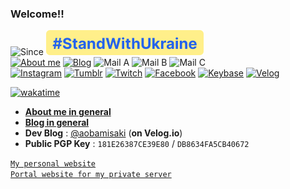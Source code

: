 ### Welcome!!
![Since](https://img.shields.io/badge/Since-Jun._1992-%235FD0CC)
[![Stand With Ukraine](https://raw.githubusercontent.com/vshymanskyy/StandWithUkraine/main/badges/StandWithUkraine.svg)](https://stand-with-ukraine.pp.ua)  
[![About me](https://img.shields.io/badge/About-rina-%238ADFFF)](https://rina.pe.kr)
[![Blog](https://img.shields.io/badge/Blog-rina-%2301A860)](https://blog.rina.pe.kr)
![Mail A](https://img.shields.io/badge/Mail-rina@rina.pe.kr-%233344AA)
![Mail B](https://img.shields.io/badge/Mail-themunyang21%40naver.com-%23F4BD6B)
![Mail C](https://img.shields.io/badge/Mail-aobamisaki%40kakao.com-%235FD0CC)  
[![Instagram](https://img.shields.io/badge/-Instagram-dd2a7b?style=flat-square&logo=instagram&logoColor=white&link=https://www.instagram.com/rina.poppinrose/)](https://www.instagram.com/rina.poppinrose/)
[![Tumblr](https://img.shields.io/badge/-Tumblr-35465c?style=flat-square&logo=tumblr&logoColor=white&link=https://kizuna-music.tumblr.com/)](https://kizuna-music.tumblr.com/)
[![Twitch](https://img.shields.io/badge/-Twitch-6441a5?style=flat-square&logo=twitch&logoColor=white&link=https://www.twitch.tv/hoshinoichika0811)](https://www.twitch.tv/hoshinoichika0811)
[![Facebook](https://img.shields.io/badge/-Facebook-1877f2?style=flat-square&logo=facebook&logoColor=white&link=https://www.facebook.com/rina.randomstar)](https://www.facebook.com/rina.randomstar)
[![Keybase](https://img.shields.io/badge/-Keybase-33a0ff?style=flat-square&logo=keybase&logoColor=white&link=https://keybase.io/senarin)](https://keybase.io/senarin)
[![Velog](https://img.shields.io/badge/-Velog-667881?style=flat-square&logo=Bloglovin&link=https://velog.io/@aobamisaki)](https://velog.io/@aobamisaki)

[![wakatime](https://wakatime.com/badge/user/5558bfe5-2463-483f-b795-2c3421407df8.svg)](https://wakatime.com/@5558bfe5-2463-483f-b795-2c3421407df8)

- **[About me in general](https://rina.pe.kr)**
- **[Blog in general](https://randomstar.blog)**
- **Dev Blog** : [@aobamisaki](https://velog.io/@aobamisaki) (**on Velog.io**)
- **Public PGP Key** : `181E26387CE39E80` / `DB8634FA5CB40672`

[` My personal website `](https://senarin.kr)  
[` Portal website for my private server `](https://rinaserver.info)
